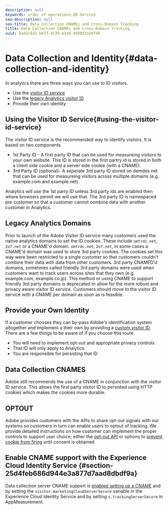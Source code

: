 ```yaml
---
description: null
keywords: order of operations;ID Service
seo-description: null
seo-title: Data Collection CNAMEs and Cross-Domain Tracking
title: Data Collection CNAMEs and Cross-Domain Tracking
uuid: ba42c822-b677-4139-b1ed-4d98d3320fd0
---
```


# Data Collection and Identity{#data-collection-and-identity}

In analytics there are three ways you can use to ID visitors.

- Use the [visitor ID service](https://docs.adobe.com/content/help/en/id-service/using/home.md)
- Use the [legacy Analytics visitor ID](https://docs.adobe.com/content/help/en/analytics/implementation/javascript-implementation/unique-visitors/visid-overview.md)
- Provide their own identity

## Using the Visitor ID Service{#using-the-visitor-id-service}

The visitor ID service is the recommended way to identify visitors. It is based on two components

- 1st Party ID - A first party ID that can be used for measureing visitors to your own website. This ID is stored in the first partry id is stored in both a client side cookie and a server side cookie (with a CNAME).
- 3rd Party ID (optional)-  A seperate 3rd party ID stored on demdex.net that can be used for measureing visitors across multiple domains (e.g. example.com and example.net)

Analytics will use the 1st party ID unless 3rd party ids are enabled then where browsers permit we will use that. The 3rd party ID is namespaced pre customer so that a customer cannot combine data with another customer in Analytics.

## Legacy Analytics Domains

Prior to launch of the Adobe Visitor ID service many customers used the native analytics domains to set the ID cookies. These include `omtrdc.net`, `2o7.net` or a CNAME'd domain. `omtrdc.net`, `2o7.net`, in some cases a CNAME'd domain was used to store 3rd party cookies. The cookies set this way were been restricted to a single customer so that customers couldn't combine their data with data from other customers. 3rd party CNAMED'd domains, sometimes called friendly 3rd party domains were used when customers want to track users across sites that they own (e.g. example.com, example.co.jp). This method or using CNAME to support friendly 3rd party domains is deprecated to allow for the more robust and privacy aware visitor ID service. Customers should move to the visitor ID service with a CNAME per domain as soon as is feasible.

## Provide your Own Identity

If a customer chooses they can by-pass Adobe's identification system altogether and implement a their own by providing a [custom visitor ID](https://docs.adobe.com/content/help/en/analytics/implementation/javascript-implementation/unique-visitors/visid-custom.md). There are a few things to be aware of if you choose this route. 

- You will need to implement opt-out and appropriate privacy controls
- That ID will only apply to Analytics
- You are responsible for persisting that ID

## Data Collection CNAMES

Adobe still recommends the use of a CNAME in conjunction with the visitor ID service. This allows the first party visitor ID to persisted using HTTP cookies which makes the cookies more durable. 

## OPTOUT

Adobe provides customers with the APIs to share opt-out signals with our systems so customers in turn can enable users to optout of tracking. We provide detailed instructions on how customer can implement the proper controls to support user choice; either the [opt-out API](https://docs.adobe.com/content/help/en/analytics/implementation/javascript-implementation/data-collection/opt-out.md) or options to [prevent cookie from firing](https://docs.adobe.com/content/help/en/id-service/using/implementation-guides/opt-in-service/optin-overview.md) until consent is obtained

## Enable CNAME support with the Experience Cloud Identity Service {#section-25d4feb686d944e3a877d7aad8dbdf9a}

Data collection server CNAME support is [enabled setting up a CNAME](https://docs.adobe.com/content/help/en/core-services/interface/ec-cookies/cookies-first-party.md) and by setting the `visitor.marketingCloudServerSecure` variable in the Experience Cloud Identity Service and by setting `s.trackingServerSecure` in AppMeasurement.
